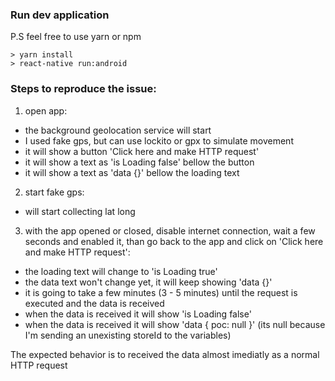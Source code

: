 ### Run dev application

P.S feel free to use yarn or npm

```
> yarn install
> react-native run:android
```

### Steps to reproduce the issue:
1. open app:
  - the background geolocation service will start
  - I used fake gps, but can use lockito or gpx to simulate movement
  - it will show a button 'Click here and make HTTP request'
  - it will show a text as 'is Loading false' bellow the button
  - it will show a text as 'data {}' bellow the loading text
2. start fake gps:
  - will start collecting lat long
3. with the app opened or closed, disable internet connection, wait a few seconds and enabled it, than go back to the app and click on 'Click here and make HTTP request':
  - the loading text will change to 'is Loading true'
  - the data text won't change yet, it will keep showing 'data {}'
  - it is going to take a few minutes (3 - 5 minutes) until the request is executed and the data is received
  - when the data is received it will show 'is Loading false'
  - when the data is received it will show 'data { poc: null }' (its null because I'm sending an unexisting storeId to the variables)

The expected behavior is to received the data almost imediatly as a normal HTTP request
